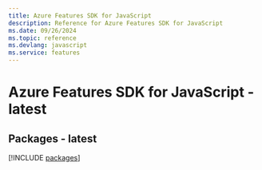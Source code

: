 ```yaml
---
title: Azure Features SDK for JavaScript
description: Reference for Azure Features SDK for JavaScript
ms.date: 09/26/2024
ms.topic: reference
ms.devlang: javascript
ms.service: features
---
```

# Azure Features SDK for JavaScript - latest
## Packages - latest
[!INCLUDE [packages](features-index.md)]